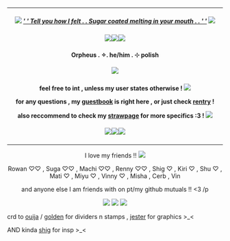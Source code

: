 ***
<h5 align="center">
  
<img src="https://goldenkamuy.crd.co/assets/images/gallery23/93018740.png?v=53e72adc"/> [' ' Tell you how I felt . . Sugar coated melting in your mouth . . ' '](https://open.spotify.com/track/6UFivO2zqqPFPoQYsEMuCc?si=e0ef57f06c85468e) <img src="https://goldenkamuy.crd.co/assets/images/gallery23/93018740.png?v=53e72adc"/>
<h5 align="center">
<img src="https://ouija.crd.co/assets/images/gallery06/74f4895c.gif?v=b8c53f22"/><img src="https://ouija.crd.co/assets/images/gallery06/74f4895c.gif?v=b8c53f22"/><img src="https://ouija.crd.co/assets/images/gallery06/74f4895c.gif?v=b8c53f22"/>
</h5>  

<h4 align="center">
Orpheus . ✧. he/him . ⊹ polish
</h4> 
<h5 align="center">
<img src="https://media.discordapp.net/attachments/1010223180603994204/1212710691178553394/tumblr_f9abe9cd6a71e8612a5c36d2072f5904_004e99c3_1280_1.png?ex=65f2d3d7&is=65e05ed7&hm=05355dd6156dbce2756dd611fdd39bbcb0e9bc6a87d2c21f66fdd6af38cfac50&=&format=webp&quality=lossless"/>
</h5>  
<h4 align="center">

feel free to int , unless my user states otherwise ! <img src="https://ouija.crd.co/assets/images/gallery18/00be8d6c.gif?v=b8c53f22"/>

for any questions , my [guestbook](https://ovrpheus.123guestbook.com/) is right here , or just check [rentry](https://rentry.co/biilian) !

also reccommend to check my [strawpage](https://wipyay.straw.page/) for more specifics :3 ! <img src="https://ouija.crd.co/assets/images/gallery18/6e1e663e.png?v=b8c53f22"/>
</h4> 

<h5 align="center">
<img src="https://ouija.crd.co/assets/images/gallery06/74f4895c.gif?v=b8c53f22"/><img src="https://ouija.crd.co/assets/images/gallery06/74f4895c.gif?v=b8c53f22"/><img src="https://ouija.crd.co/assets/images/gallery06/74f4895c.gif?v=b8c53f22"/>
</h5>  

***
<p align = "center">
I love my friends !! <img src="https://goldenkamuy.crd.co/assets/images/gallery22/ae410130.gif?v=53e72adc"/>
<p>
<p align = "center">
Rowan ♡♡ , Suga ♡♡ , Machi ♡♡ , Renny ♡♡ , Shig ♡ , Kiri ♡ , Shu ♡ , Mati ♡ , Miyu ♡ , Vinny ♡ , Misha , Cerb , Vin
<p>
<p align = "center">
and anyone else I am friends with on pt/my github mutuals !! <3 /p
<p>
<p align ="center">
<img src="https://ouija.crd.co/assets/images/gallery17/fea0bc42.png?v=b8c53f22"/> <img src="https://ouija.crd.co/assets/images/gallery17/1fd15aa2.gif?v=b8c53f22"/> <img src="https://ouija.crd.co/assets/images/gallery17/fea0bc42.png?v=b8c53f22"/>
</p>

crd to [ouija](https://ouija.crd.co/#) / [golden](https://goldenkamuy.crd.co/#small) for dividers n stamps , [jester](https://www.tumblr.com/jesteroftheangels) for graphics >_<

AND kinda [shig](https://github.com/neuvilIette) for insp >_<
